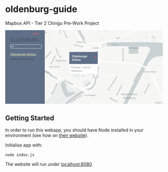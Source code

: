 # oldenburg-guide
Mapbox API - Tier 2 Chingu Pre-Work Project

![Webapp screenshot](https://raw.githubusercontent.com/pabloalbian/oldenburg-guide/master/public/img/app-image.PNG)

## Getting Started
In order to run this webapp, you should have Node installed in your environment (see how on [their website](https://nodejs.org)).

Initialise app with:
```
node index.js
```

The website will run under [localhost:8080](localhost:8080)
